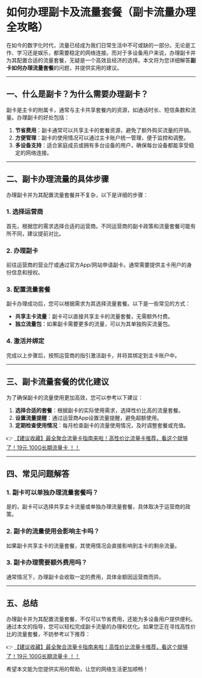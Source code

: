 # 如何办理副卡及流量套餐（副卡流量办理全攻略）

在如今的数字化时代，流量已经成为我们日常生活中不可或缺的一部分。无论是工作、学习还是娱乐，都需要稳定的网络连接。而对于多设备用户来说，办理副卡并为其配置合适的流量套餐，无疑是一个高效且经济的选择。本文将为您详细解答**副卡如何办理流量套餐**的问题，并提供实用的建议。

---

## 一、什么是副卡？为什么需要办理副卡？

副卡是主卡的附属卡，通常与主卡共享套餐内的资源，如通话时长、短信条数和流量。办理副卡的好处包括：

1. **节省费用**：副卡通常可以共享主卡的套餐资源，避免了额外购买流量的开销。
2. **方便管理**：副卡的使用情况可以通过主卡账户统一管理，便于监控和调整。
3. **多设备支持**：适合家庭成员或拥有多台设备的用户，确保每台设备都能享受稳定的网络连接。

---

## 二、副卡办理流量的具体步骤

办理副卡并为其配置流量套餐并不复杂，以下是详细的步骤：

### 1. 选择运营商
首先，根据您的需求选择合适的运营商。不同运营商的副卡政策和流量套餐可能有所不同，建议提前对比。

### 2. 办理副卡
前往运营商的营业厅或通过官方App/网站申请副卡。通常需要提供主卡用户的身份信息和授权。

### 3. 配置流量套餐
副卡办理成功后，您可以根据需求为其选择流量套餐。以下是一些常见的方式：
- **共享主卡流量**：副卡可以直接共享主卡的流量套餐，无需额外付费。
- **独立流量包**：如果副卡需要更多的流量，可以为其单独购买流量包。

### 4. 激活并绑定
完成以上步骤后，按照运营商的指引激活副卡，并将其绑定到主卡账户中。

---

## 三、副卡流量套餐的优化建议

为了确保副卡的流量使用更加高效，您可以参考以下建议：

1. **选择合适的套餐**：根据副卡的实际使用需求，选择性价比高的流量套餐。
2. **设置流量提醒**：通过运营商App设置流量提醒，避免超额使用。
3. **定期检查使用情况**：每月检查副卡的流量使用情况，及时调整套餐或充值。

👉 [【建议收藏】最全聚合流量卡指南来啦！高性价比流量卡推荐，看这个就够了！19元 100G长期流量卡 ！！](https://bit.ly/Liuliangka)

---

## 四、常见问题解答

### 1. 副卡可以单独办理流量套餐吗？
是的，副卡可以选择共享主卡流量或单独办理流量套餐，具体取决于运营商的政策。

### 2. 副卡的流量使用会影响主卡吗？
如果副卡共享主卡的流量套餐，其使用情况会直接影响到主卡的剩余流量。

### 3. 副卡办理需要额外费用吗？
通常情况下，办理副卡会收取一定的费用，具体金额因运营商而异。

---

## 五、总结

办理副卡并为其配置流量套餐，不仅可以节省费用，还能为多设备用户提供便利。通过本文的指导，您可以轻松完成副卡流量的办理和优化。如果您正在寻找高性价比的流量套餐，不妨参考以下推荐：

👉 [【建议收藏】最全聚合流量卡指南来啦！高性价比流量卡推荐，看这个就够了！19元 100G长期流量卡 ！！](https://bit.ly/Liuliangka)

希望本文能为您提供实用的帮助，让您的网络生活更加顺畅！